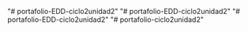 "# portafolio-EDD-ciclo2unidad2" 
"# portafolio-EDD-ciclo2unidad2" 
"# portafolio-EDD-ciclo2unidad2" 
"# portafolio-ciclo2unidad2" 
